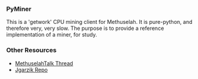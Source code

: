 ### PyMiner ###

This is a 'getwork' CPU mining client for Methuselah. It is pure-python, and therefore very, very slow.  The purpose is to provide a reference implementation of a miner, for study.

### Other Resources ###

- [MethuselahTalk Thread](https://methuselahtalk.org/index.php?topic=3546.0)
- [Jgarzik Repo](https://github.com/jgarzik/pyminer)